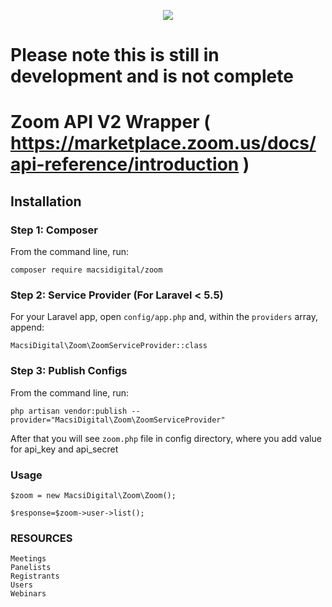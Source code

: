 <p align="center">
    <img src="https://laravel.com/assets/img/components/logo-laravel.svg">
</p>

# Please note this is still in development and is not complete

# Zoom API V2 Wrapper ( https://marketplace.zoom.us/docs/api-reference/introduction ) 

## Installation

### Step 1: Composer

From the command line, run:

```
composer require macsidigital/zoom
```

### Step 2: Service Provider (For Laravel < 5.5)

For your Laravel app, open `config/app.php` and, within the `providers` array, append:

```
MacsiDigital\Zoom\ZoomServiceProvider::class
```

### Step 3: Publish Configs

From the command line, run:

```
php artisan vendor:publish --provider="MacsiDigital\Zoom\ZoomServiceProvider"
```

After that you will see `zoom.php` file in config directory, where you add value for api_key and api_secret

### Usage

```
$zoom = new MacsiDigital\Zoom\Zoom();

$response=$zoom->user->list();
```

### RESOURCES
```
Meetings
Panelists
Registrants
Users
Webinars
```
